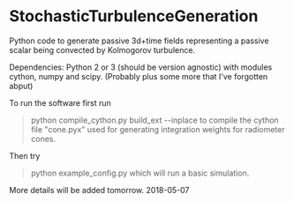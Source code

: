 # StochasticTurbulenceGeneration
Python code to generate passive 3d+time fields representing a passive scalar being convected by Kolmogorov turbulence.

Dependencies:
Python 2 or 3 (should be version agnostic) with modules cython, numpy and scipy.
(Probably plus some more that I've forgotten abput)

To run the software first run
> python compile_cython.py build_ext --inplace
to compile the cython file "cone.pyx" used for generating integration weights for radiometer cones.

Then try
> python example_config.py
which will run a basic simulation.

More details will be added tomorrow.
2018-05-07
